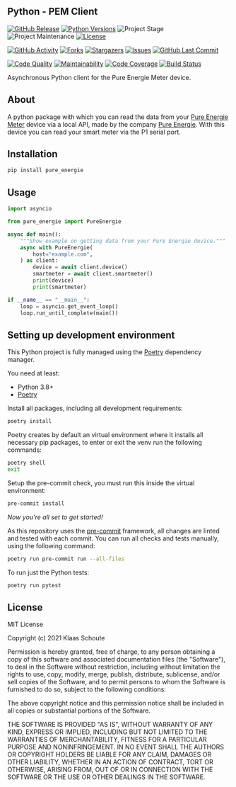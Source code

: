 ## Python - PEM Client

<!-- PROJECT SHIELDS -->
[![GitHub Release][releases-shield]][releases]
[![Python Versions][python-versions-shield]][pypi]
![Project Stage][project-stage-shield]
![Project Maintenance][maintenance-shield]
[![License][license-shield]](LICENSE)

[![GitHub Activity][commits-shield]][commits-url]
[![Forks][forks-shield]][forks-url]
[![Stargazers][stars-shield]][stars-url]
[![Issues][issues-shield]][issues-url]
[![GitHub Last Commit][last-commit-shield]][commits-url]

[![Code Quality][code-quality-shield]][code-quality]
[![Maintainability][maintainability-shield]][maintainability-url]
[![Code Coverage][codecov-shield]][codecov-url]
[![Build Status][build-shield]][build-url]

Asynchronous Python client for the Pure Energie Meter device.

## About

A python package with which you can read the data from your [Pure Energie Meter][pem] device via a local API, made by the company [Pure Energie][pure-energie]. With this device you can read your smart meter via the P1 serial port.

## Installation

```bash
pip install pure_energie
```

## Usage

```py
import asyncio

from pure_energie import PureEnergie

async def main():
    """Show example on getting data from your Pure Energie device."""
    async with PureEnergie(
        host="example.com",
    ) as client:
        device = await client.device()
        smartmeter = await client.smartmeter()
        print(device)
        print(smartmeter)

if __name__ == "__main__":
    loop = asyncio.get_event_loop()
    loop.run_until_complete(main())
```

## Setting up development environment

This Python project is fully managed using the [Poetry][poetry] dependency
manager.

You need at least:

- Python 3.8+
- [Poetry][poetry-install]

Install all packages, including all development requirements:

```bash
poetry install
```

Poetry creates by default an virtual environment where it installs all
necessary pip packages, to enter or exit the venv run the following commands:

```bash
poetry shell
exit
```

Setup the pre-commit check, you must run this inside the virtual environment:

```bash
pre-commit install
```

*Now you're all set to get started!*

As this repository uses the [pre-commit][pre-commit] framework, all changes
are linted and tested with each commit. You can run all checks and tests
manually, using the following command:

```bash
poetry run pre-commit run --all-files
```

To run just the Python tests:

```bash
poetry run pytest
```

## License

MIT License

Copyright (c) 2021 Klaas Schoute

Permission is hereby granted, free of charge, to any person obtaining a copy
of this software and associated documentation files (the "Software"), to deal
in the Software without restriction, including without limitation the rights
to use, copy, modify, merge, publish, distribute, sublicense, and/or sell
copies of the Software, and to permit persons to whom the Software is
furnished to do so, subject to the following conditions:

The above copyright notice and this permission notice shall be included in all
copies or substantial portions of the Software.

THE SOFTWARE IS PROVIDED "AS IS", WITHOUT WARRANTY OF ANY KIND, EXPRESS OR
IMPLIED, INCLUDING BUT NOT LIMITED TO THE WARRANTIES OF MERCHANTABILITY,
FITNESS FOR A PARTICULAR PURPOSE AND NONINFRINGEMENT. IN NO EVENT SHALL THE
AUTHORS OR COPYRIGHT HOLDERS BE LIABLE FOR ANY CLAIM, DAMAGES OR OTHER
LIABILITY, WHETHER IN AN ACTION OF CONTRACT, TORT OR OTHERWISE, ARISING FROM,
OUT OF OR IN CONNECTION WITH THE SOFTWARE OR THE USE OR OTHER DEALINGS IN THE
SOFTWARE.

[pure-energie]: https://pure-energie.nl
[pem]: https://pure-energie.nl/kennisbank/pure-energie-meter
[poetry-install]: https://python-poetry.org/docs/#installation
[poetry]: https://python-poetry.org
[pre-commit]: https://pre-commit.com

<!-- MARKDOWN LINKS & IMAGES -->
[build-shield]: https://github.com/klaasnicolaas/python-pem/actions/workflows/tests.yaml/badge.svg
[build-url]: https://github.com/klaasnicolaas/python-pem/actions/workflows/tests.yaml
[code-quality-shield]: https://img.shields.io/lgtm/grade/python/g/klaasnicolaas/python-pem.svg?logo=lgtm&logoWidth=18
[code-quality]: https://lgtm.com/projects/g/klaasnicolaas/python-pem/context:python
[commits-shield]: https://img.shields.io/github/commit-activity/y/klaasnicolaas/python-pem.svg
[commits-url]: https://github.com/klaasnicolaas/python-pem/commits/master
[codecov-shield]: https://codecov.io/gh/klaasnicolaas/python-pem/branch/master/graph/badge.svg?token=VQTR24YFQ9
[codecov-url]: https://codecov.io/gh/klaasnicolaas/python-pem
[forks-shield]: https://img.shields.io/github/forks/klaasnicolaas/python-pem.svg
[forks-url]: https://github.com/klaasnicolaas/python-pem/network/members
[issues-shield]: https://img.shields.io/github/issues/klaasnicolaas/python-pem.svg
[issues-url]: https://github.com/klaasnicolaas/python-pem/issues
[license-shield]: https://img.shields.io/github/license/klaasnicolaas/python-pem.svg
[last-commit-shield]: https://img.shields.io/github/last-commit/klaasnicolaas/python-pem.svg
[maintenance-shield]: https://img.shields.io/maintenance/yes/2021.svg
[maintainability-shield]: https://api.codeclimate.com/v1/badges/443c476612a574d82467/maintainability
[maintainability-url]: https://codeclimate.com/github/klaasnicolaas/python-pem/maintainability
[project-stage-shield]: https://img.shields.io/badge/project%20stage-experimental-yellow.svg
[pypi]: https://pypi.org/project/pure_energie/
[python-versions-shield]: https://img.shields.io/pypi/pyversions/pure_energie
[releases-shield]: https://img.shields.io/github/release/klaasnicolaas/python-pem.svg
[releases]: https://github.com/klaasnicolaas/python-pem/releases
[stars-shield]: https://img.shields.io/github/stars/klaasnicolaas/python-pem.svg
[stars-url]: https://github.com/klaasnicolaas/python-pem/stargazers
